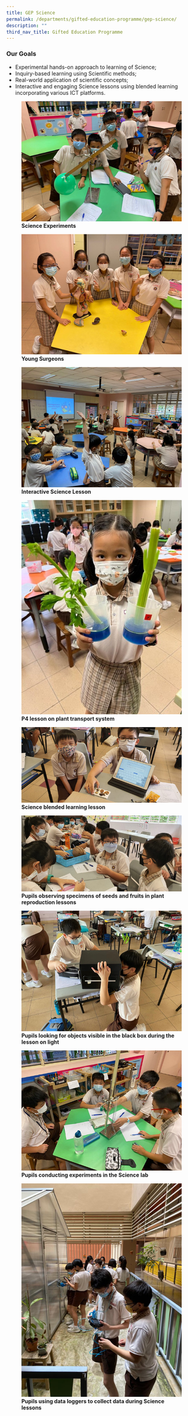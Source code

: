 ```yaml
---
title: GEP Science
permalink: /departments/gifted-education-programme/gep-science/
description: ""
third_nav_title: Gifted Education Programme
---
```

### Our Goals
*   Experimental hands-on approach to learning of Science;
*   Inquiry-based learning using Scientific methods;
*   Real-world application of scientific concepts;
*   Interactive and engaging Science lessons using blended learning incorporating various ICT platforms.

<figure>
<img src="/images/1%20Science%20Experiments.jpg">
<figcaption> <strong>Science Experiments</strong> </figcaption>
</figure>

<figure>
<img src="/images/2%20Young%20Surgeons.jpg">
<figcaption> <strong>Young Surgeons</strong> </figcaption>
</figure>

<figure>
<img src="/images/3%20Interactive%20Science%20Lesson.jpg">
<figcaption> <strong>Interactive Science Lesson</strong> </figcaption>
</figure>

<figure>
<img src="/images/Science%20Pic%201.jpg">
<figcaption> <strong>P4 lesson on plant transport system</strong> </figcaption>
</figure>

<figure>
<img src="/images/Science%20Picture%202.png">
<figcaption> <strong>Science blended learning lesson
</strong> </figcaption>
</figure>

<figure>
<img src="/images/Science%20Picture%203.png">
<figcaption> <strong>Pupils observing specimens of seeds and fruits in plant reproduction lessons</strong> </figcaption>
</figure>

<figure>
<img src="/images/Science%20Picture%204.png">
<figcaption> <strong>Pupils looking for objects visible in the black box during the lesson on light
</strong> </figcaption>
</figure>

<figure>
<img src="/images/Science%20Picture%205.png">
<figcaption> <strong>Pupils conducting experiments in the Science lab</strong> </figcaption>
</figure>

<figure>
<img src="/images/Science%20Picture%206.png">
<figcaption> <strong>Pupils using data loggers to collect data during Science lessons</strong> </figcaption>
</figure>
